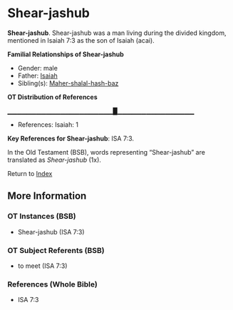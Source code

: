 # Shear-jashub
**Shear-jashub**. 
Shear-jashub was a man living during the divided kingdom, mentioned in Isaiah 7:3 as the son of Isaiah (acai). 




**Familial Relationships of Shear-jashub**


* Gender: male
* Father: [Isaiah](Isaiah.md)
* Sibling(s): [Maher-shalal-hash-baz](Maher-shalal-hash-baz.md)


**OT Distribution of References**

▁▁▁▁▁▁▁▁▁▁▁▁▁▁▁▁▁▁▁▁▁▁█▁▁▁▁▁▁▁▁▁▁▁▁▁▁▁▁
* References: Isaiah: 1



**Key References for Shear-jashub**: 
ISA 7:3. 


In the Old Testament (BSB), words representing “Shear-jashub” are translated as 
*Shear-jashub* (1x). 




Return to [Index](00-Index.md)

## More Information

### OT Instances (BSB)

* Shear-jashub (ISA 7:3)



### OT Subject Referents (BSB)

* to meet (ISA 7:3)



### References (Whole Bible)

* ISA 7:3



